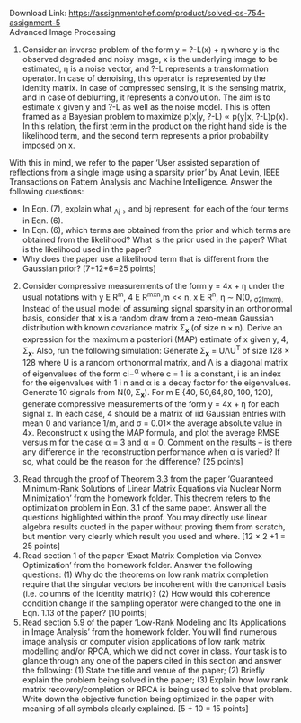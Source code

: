 Download Link: https://assignmentchef.com/product/solved-cs-754-assignment-5
<br>
Advanced Image Processing




<ol>

 <li>Consider an inverse problem of the form y = ?-L(x) + η where y is the observed degraded and noisy image, x is the underlying image to be estimated, η is a noise vector, and ?-L represents a transformation operator. In case of denoising, this operator is represented by the identity matrix. In case of compressed sensing, it is the sensing matrix, and in case of deblurring, it represents a convolution. The aim is to estimate x given y and ?-L as well as the noise model. This is often framed as a Bayesian problem to maximize p(x|y, ?-L) ∝ p(y|x, ?-L)p(x). In this relation, the first term in the product on the right hand side is the likelihood term, and the second term represents a prior probability imposed on x.</li>

</ol>

With this in mind, we refer to the paper ‘User assisted separation of reflections from a single image using a sparsity prior’ by Anat Levin, IEEE Transactions on Pattern Analysis and Machine Intelligence. Answer the following questions:

<ul>

 <li>In Eqn. (7), explain what <sub>Aj→</sub> and bj represent, for each of the four terms in Eqn. (6).</li>

 <li>In Eqn. (6), which terms are obtained from the prior and which terms are obtained from the likelihood? What is the prior used in the paper? What is the likelihood used in the paper?</li>

 <li>Why does the paper use a likelihood term that is different from the Gaussian prior? [7+12+6=25 points]</li>

</ul>

<ol start="2">

 <li>Consider compressive measurements of the form y = 4x + η under the usual notations with y E R<sup>m</sup>, 4 E R<sup>mxn</sup>,m &lt;&lt; n, x E R<sup>n</sup>, η ∼ N(0, <sub>σ2Imxm).</sub> Instead of the usual model of assuming signal sparsity in an orthonormal basis, consider that x is a random draw from a zero-mean Gaussian distribution with known covariance matrix Σ<strong><sub>x</sub></strong> (of size n × n). Derive an expression for the maximum a posteriori (MAP) estimate of x given y, 4, Σ<strong><sub>x</sub></strong>. Also, run the following simulation: Generate Σ<strong><sub>x</sub></strong> = UΛU<sup>T</sup> of size 128 × 128 where U is a random orthonormal matrix, and Λ is a diagonal matrix of eigenvalues of the form ci−<sup>α</sup> where c = 1 is a constant, i is an index for the eigenvalues with 1 i n and α is a decay factor for the eigenvalues. Generate 10 signals from N(0, Σ<strong><sub>x</sub></strong>). For m E {40, 50,64,80, 100, 120}, generate compressive measurements of the form y = 4x + η for each signal x. In each case, 4 should be a matrix of iid Gaussian entries with mean 0 and variance 1/m, and σ = 0.01× the average absolute value in 4x. Reconstruct x using the MAP formula, and plot the average RMSE versus m for the case α = 3 and α = 0. Comment on the results – is there any difference in the reconstruction performance when α is varied? If so, what could be the reason for the difference? [25 points]</li>

</ol>




<ol start="3">

 <li>Read through the proof of Theorem 3.3 from the paper ‘Guaranteed Minimum-Rank Solutions of Linear Matrix Equations via Nuclear Norm Minimization’ from the homework folder. This theorem refers to the optimization problem in Eqn. 3.1 of the same paper. Answer all the questions highlighted within the proof. You may directly use linear algebra results quoted in the paper without proving them from scratch, but mention very clearly which result you used and where. [12 × 2 +1 = 25 points]</li>

 <li>Read section 1 of the paper ‘Exact Matrix Completion via Convex Optimization’ from the homework folder. Answer the following questions: (1) Why do the theorems on low rank matrix completion require that the singular vectors be incoherent with the canonical basis (i.e. columns of the identity matrix)? (2) How would this coherence condition change if the sampling operator were changed to the one in Eqn. 1.13 of the paper? [10 points]</li>

 <li>Read section 5.9 of the paper ‘Low-Rank Modeling and Its Applications in Image Analysis’ from the home­work folder. You will find numerous image analysis or computer vision applications of low rank matrix modelling and/or RPCA, which we did not cover in class. Your task is to glance through any one of the papers cited in this section and answer the following: (1) State the title and venue of the paper; (2) Briefly explain the problem being solved in the paper; (3) Explain how low rank matrix recovery/completion or RPCA is being used to solve that problem. Write down the objective function being optimized in the paper with meaning of all symbols clearly explained. [5 + 10 = 15 points]</li>

</ol>